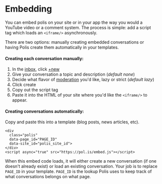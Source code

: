# Embedding

You can embed polis on your site or in your app the way you would a YouTube video or a comment system. The process is simple: add a script tag which loads an `<iframe/>` asynchronously.

There are two options: manually creating embedded conversations or having Polis create them automatically in your templates.

#### Creating each conversation manually:

1. In the [inbox](https://pol.is/inbox), click [+new](https://pol.is/conversation/create)
2. Give your conversation a topic and description (*default none*)
3. Decide what flavor of [moderation](usage/CommentModeration.md) you'd like, lazy or strict (*default lazy*)
4. Click create
5. Copy out the script tag
6. Paste it into the HTML of your site where you'd like the `<iframe/>` to appear.

#### Creating conversations automatically:

Copy and paste this into a template (blog posts, news articles, etc).

```
<div
  class="polis"
  data-page_id="PAGE_ID"
  data-site_id="polis_site_id">
</div>
<script async="true" src="https://pol.is/embed.js"></script>
```

When this embed code loads, it will either create a new conversation (if one doesn't already exist) or load an existing conversation.
Your job is to replace `PAGE_ID` in your template.
`PAGE_ID` is the lookup Polis uses to keep track of what conversations belongs on what page.

